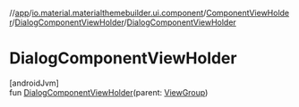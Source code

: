 //[app](../../../../index.md)/[io.material.materialthemebuilder.ui.component](../../index.md)/[ComponentViewHolder](../index.md)/[DialogComponentViewHolder](index.md)/[DialogComponentViewHolder](-dialog-component-view-holder.md)

# DialogComponentViewHolder

[androidJvm]\
fun [DialogComponentViewHolder](-dialog-component-view-holder.md)(parent: [ViewGroup](https://developer.android.com/reference/kotlin/android/view/ViewGroup.html))
